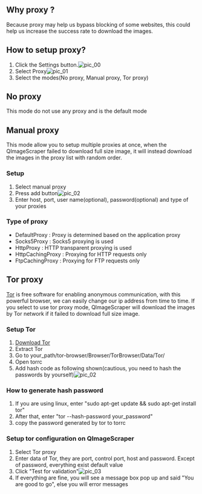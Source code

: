 Why proxy ?
------------

Because proxy may help us bypass blocking of some websites, this could help us
increase the success rate to download the images.

How to setup proxy?
------------

1. Click the Settings button.![pic_00](
https://s22.postimg.org/r4eyxe775/setting_button.png
)
1. Select Proxy![pic_01](
https://s16.postimg.org/amzdag0lx/proxy_00.png
)
1. Select the modes(No proxy, Manual proxy, Tor proxy)




No proxy
------------

This mode do not use any proxy and is the default mode

Manual proxy
------------

This mode allow you to setup multiple proxies at once, when the QImageScraper failed to download
full size image, it will instead download the images in the proxy list with random order.

### Setup

1. Select manual proxy
1. Press add button![pic_02](https://s12.postimg.org/ms1gpekkt/proxy_01.png)
1. Enter host, port, user name(optional), password(optional) and type of your proxies

### Type of proxy

- DefaultProxy : Proxy is determined based on the application proxy
- Socks5Proxy : Socks5 proxying is used
- HttpProxy : HTTP transparent proxying is used
- HttpCachingProxy : Proxying for HTTP requests only
- FtpCachingProxy : Proxying for FTP requests only

Tor proxy
------------

[Tor](https://www.torproject.org/) is free software for enabling anonymous communication, with this powerful 
browser, we can easily change our ip address from time to time. If you select to use tor proxy mode, 
QImageScraper will download the images by Tor network if it failed to download full size image.

### Setup Tor

1. [Download Tor](https://www.torproject.org/download/download-easy.html.en)
1. Extract Tor
1. Go to your_path/tor-browser/Browser/TorBrowser/Data/Tor/
1. Open torrc
1. Add hash code as following shown(cautious, you need to hash the passwords by yourself)![pic_02](https://s11.postimg.org/5jhqx0l4z/proxy_02.png)

### How to generate hash password

1. If you are using linux, enter "sudo apt-get update && sudo apt-get install tor"
1. After that, enter "tor --hash-password your_password"
1. copy the password generated by tor to torrc

### Setup tor configuration on QImageScraper

1. Select Tor proxy
1. Enter data of Tor, they are port, control port, host and password. Except of password, everything exist default value
1. Click "Test for validation"![pic_03](https://s8.postimg.org/57trpvho5/proxy_03.png)
1. If everything are fine, you will see a message box pop up and said "You are good to go", else you will error messages
